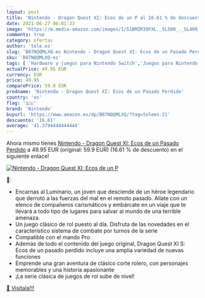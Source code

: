 ```yaml
---
layout: post
title: 'Nintendo - Dragon Quest XI: Ecos de un P al 16.61 % de descuento'
date: 2021-06-27 06:01:33
image: 'https://m.media-amazon.com/images/I/51BMZR39FXL._SL500_._SL400_.jpg'
comments: true
category: ofertas
author: 'tole.es'
slug: 'B07NQQMLXQ-es Nintendo - Dragon Quest XI: Ecos de un Pasado Perdido'
sku: 'B07NQQMLXQ-es'
tags: [ 'Hardware y juegos para Nintendo Switch','Juegos para Nintendo Switch','Videojuegos','nintendo', ]
actualPrice: 49.95 EUR
currency: EUR
price: 49.95
comparePrice: 59.9 EUR
prodname: 'Nintendo - Dragon Quest XI: Ecos de un Pasado Perdido'
country: 'es'
flag: '🇪🇸'
brand: 'Nintendo'
buyurl: 'https://www.amazon.es/dp/B07NQQMLXQ/?tag=tolees-21'
descuento: '16.61'
average: '41.3794444444444'
---
```


Ahora mismo tienes [Nintendo - Dragon Quest XI: Ecos de un Pasado Perdido](https://www.amazon.es/dp/B07NQQMLXQ/?tag=tolees-21) a 49.95 EUR (original: 59.9 EUR) (16.61 %  de descuento) en el siguiente enlace!

[![Nintendo - Dragon Quest XI: Ecos de un P](https://m.media-amazon.com/images/I/51BMZR39FXL._SL500_._SL400_.jpg)](https://www.amazon.es/dp/B07NQQMLXQ/?tag=tolees-21)

🔎:

- Encarnas al Luminario, un joven que desciende de un héroe legendario que derrotó a las fuerzas del mal en el remoto pasado. Alíate con un elenco de compañeros carismáticos y embárcate en un viaje que te llevará a todo tipo de lugares para salvar al mundo de una terrible amenaza.
- Un juego clásico de rol puesto al día. Disfruta de las novedades en el característico sistema de combate por turnos de la serie
- Compatible con el mando Pro
- Además de todo el contenido del juego original, Dragon Quest XI S: Ecos de un pasado perdido incluye una amplia variedad de nuevas funciones
- Emprende una gran aventura de clásico corte rolero, con personajes memorables y una historia apasionante
- ¡La serie clásica de juegos de rol sube de nivel!

[🛒 Visítala!!!](https://www.amazon.es/dp/B07NQQMLXQ/?tag=tolees-21)
